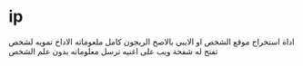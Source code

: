 # ip
اداة استخراج موقع الشخص او الايبي بالاصح الريجون كامل ملعوماته الاداخ تمويه لشخص تفتح له شفحة ويب على اغنيه ترسل معلوماته بدون علم الشخص
